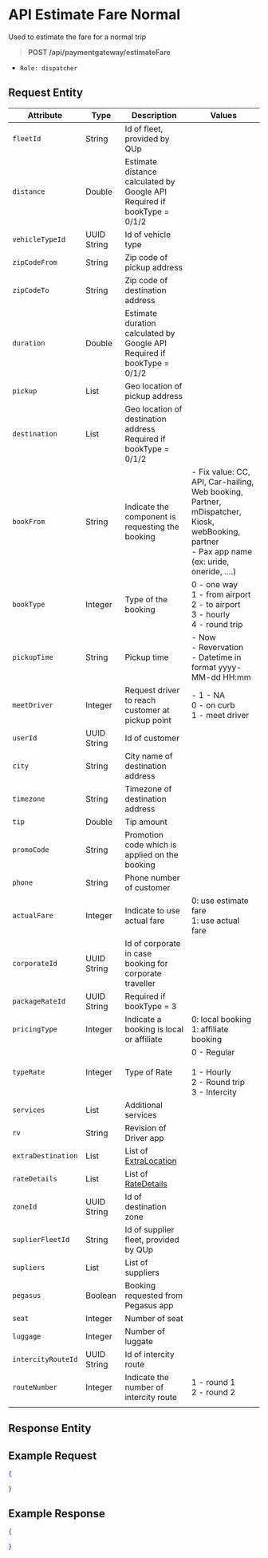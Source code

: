 # API Estimate Fare Normal

Used to estimate the fare for a normal trip

> **POST /api/paymentgateway/estimateFare**

- `Role: dispatcher`

## Request Entity

| Attribute        | Type                | Description                                                                     | Values                                                                                                                                   |
|------------------|---------------------|---------------------------------------------------------------------------------|------------------------------------------------------------------------------------------------------------------------------------------|
| `fleetId`          | String              | Id of fleet, provided by QUp                                                    |                                                                                                                                          |
| `distance`         | Double              | Estimate distance calculated by Google API <br>Required if bookType = 0/1/2 |                                                                                                                                          |
| `vehicleTypeId`    | UUID String         | Id of vehicle type                                                              |                                                                                                                                          |
| `zipCodeFrom`      | String              | Zip code of pickup address                                                      |                                                                                                                                          |
| `zipCodeTo`        | String              | Zip code of destination address                                                 |                                                                                                                                          |
| `duration`         | Double              | Estimate duration calculated by Google API <br>Required if bookType = 0/1/2 |                                                                                                                                          |
| `pickup`           | List<Double>        | Geo location of pickup address                                                  |                                                                                                                                          |
| `destination`      | List<Double>        | Geo location of destination address <br>Required if bookType = 0/1/2        |                                                                                                                                          |
| `bookFrom`         | String              | Indicate the component is requesting the booking                                | - Fix value: CC, API, Car-hailing, Web booking, Partner, mDispatcher, Kiosk, webBooking, partner <br>- Pax app name (ex: uride, oneride, ....) |
| `bookType`         | Integer             | Type of the booking                                                             | 0 - one way <br>1 - from airport <br>2 - to airport <br>3 - hourly <br>4 - round trip                                    |
| `pickupTime`       | String              | Pickup time                                                                     | - Now <br>- Revervation <br>- Datetime in format yyyy-MM-dd HH:mm                                                                |
| `meetDriver`       | Integer             | Request driver to reach customer at pickup point                                | - 1 - NA <br>0 - on curb <br>1 - meet driver                                                                                     |
| `userId`           | UUID String         | Id of customer                                                                  |                                                                                                                                          |
| `city`             | String              | City name of destination address                                                |                                                                                                                                          |
| `timezone`         | String              | Timezone of destination address                                                 |                                                                                                                                          |
| `tip`              | Double              | Tip amount                                                                      |                                                                                                                                          |
| `promoCode`        | String              | Promotion code which is applied on the booking                                  |                                                                                                                                          |
| `phone`            | String              | Phone number of customer                                                        |                                                                                                                                          |
| `actualFare`       | Integer             | Indicate to use actual fare                                                     | 0: use estimate fare <br>1: use actual fare                                                                                          |
| `corporateId`      | UUID String         | Id of corporate in case booking for corporate traveller                         |                                                                                                                                          |
| `packageRateId`    | UUID String         | Required if bookType = 3                                                        |                                                                                                                                          |
| `pricingType`      | Integer             | Indicate a booking is local or affiliate                                        | 0: local booking <br>1: affiliate booking                                                                                            |
| `typeRate`         | Integer             | Type of Rate                                                                    | 0 - Regular <br>  <br>1 - Hourly <br>2 - Round trip <br>3 - Intercity <br>                                                       |
| `services`         | List<String>        | Additional services                                                             |                                                                                                                                          |
| `rv`               | String              | Revision of Driver app                                                          |                                                                                                                                          |
| `extraDestination` | List<ExtraLocation> | List of [ExtraLocation](appendix/entity.md?id=extralocation-entity)             |                                                                                                                                       |
| `rateDetails`      | List<RateDetails>   | List of [RateDetails](appendix/entity.md?id=ratedetails-entity)                 |                                                                                                                                          |
| `zoneId`           | UUID String         | Id of destination zone                                                          |                                                                                                                                          |
| `suplierFleetId`   | String              | Id of supplier fleet, provided by QUp                                           |                                                                                                                                          |
| `supliers`         | List<String>        | List of suppliers                                                               |                                                                                                                                          |
| `pegasus`          | Boolean             | Booking requested from Pegasus app                                              |                                                                                                                                          |
| `seat`             | Integer             | Number of seat                                                                  |                                                                                                                                          |
| `luggage`          | Integer             | Number of luggate                                                               |                                                                                                                                          |
| `intercityRouteId` | UUID String         | Id of intercity route                                                           |                                                                                                                                          |
| `routeNumber`      | Integer             | Indicate the number of intercity route                                          | 1 - round 1 <br>2 - round 2 
                                                                                    |

## Response Entity


## Example Request
```json
{
  
}
```

## Example Response
```json
{
  
}
```